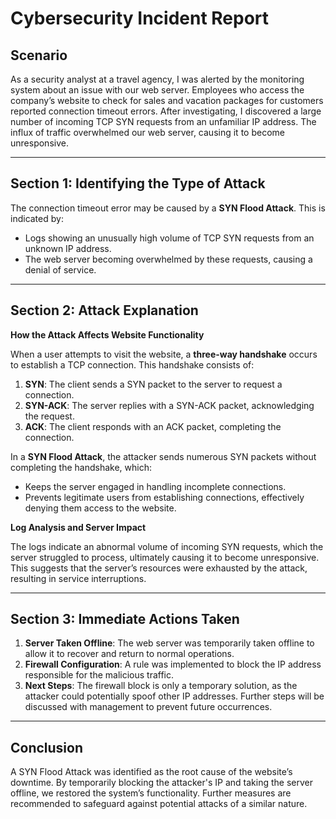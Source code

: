 # Cybersecurity Incident Report

## Scenario
As a security analyst at a travel agency, I was alerted by the monitoring system about an issue with our web server. Employees who access the company’s website to check for sales and vacation packages for customers reported connection timeout errors. After investigating, I discovered a large number of incoming TCP SYN requests from an unfamiliar IP address. The influx of traffic overwhelmed our web server, causing it to become unresponsive.

---

## Section 1: Identifying the Type of Attack
The connection timeout error may be caused by a **SYN Flood Attack**. This is indicated by:
- Logs showing an unusually high volume of TCP SYN requests from an unknown IP address.
- The web server becoming overwhelmed by these requests, causing a denial of service.

---

## Section 2: Attack Explanation

**How the Attack Affects Website Functionality**

When a user attempts to visit the website, a **three-way handshake** occurs to establish a TCP connection. This handshake consists of:
1. **SYN**: The client sends a SYN packet to the server to request a connection.
2. **SYN-ACK**: The server replies with a SYN-ACK packet, acknowledging the request.
3. **ACK**: The client responds with an ACK packet, completing the connection.

In a **SYN Flood Attack**, the attacker sends numerous SYN packets without completing the handshake, which:
- Keeps the server engaged in handling incomplete connections.
- Prevents legitimate users from establishing connections, effectively denying them access to the website.

**Log Analysis and Server Impact**

The logs indicate an abnormal volume of incoming SYN requests, which the server struggled to process, ultimately causing it to become unresponsive. This suggests that the server’s resources were exhausted by the attack, resulting in service interruptions.

---

## Section 3: Immediate Actions Taken

1. **Server Taken Offline**: The web server was temporarily taken offline to allow it to recover and return to normal operations.
2. **Firewall Configuration**: A rule was implemented to block the IP address responsible for the malicious traffic.
3. **Next Steps**: The firewall block is only a temporary solution, as the attacker could potentially spoof other IP addresses. Further steps will be discussed with management to prevent future occurrences.

---

## Conclusion
A SYN Flood Attack was identified as the root cause of the website’s downtime. By temporarily blocking the attacker's IP and taking the server offline, we restored the system’s functionality. Further measures are recommended to safeguard against potential attacks of a similar nature.

